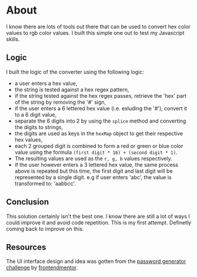 # About

I know there are lots of tools out there that can be used to convert hex color values to rgb color values. I built this simple one out to test my Javascript skills.

## Logic

I built the logic of the converter using the following logic:

- a user enters a hex value,
- the string is tested against a hex regex pattern,
- if the string tested against the hex regex passes, retrieve the 'hex' part of the string by removing the '#' sign,
- if the user enters a 6 lettered hex value (i.e. exluding the '#'), convert it to a 6 digit value,
- separate the 6 digits into 2 by using the `splice` method and converting the digits to strings,
- the digits are used as keys in the `hexMap` object to get their respective hex values,
- each 2 grouped digit is combined to form a red or green or blue color value using the formula
  `(first digit * 16) + (second digit * 1)`.
- The resulting values are used as the `r, g, b` values respectively.
- if the user however enters a 3 lettered hex value, the same process above is repeated but this time, the first digit and last digit will be represented by a single digit. e.g if user enters 'abc', the value is transformed to: 'aabbcc'.

## Conclusion

This solution certainly isn't the best one. I know there are still a lot of ways I could improve it and avoid code repetition. This is my first attempt. Definetly coming back to improve on this.

## Resources
The UI interface design and idea was gotten from the [password generator challenge](https://www.frontendmentor.io/challenges/password-generator-app-Mr8CLycqjh) by [frontendmentor](https://www.frontendmentor.io/home).
